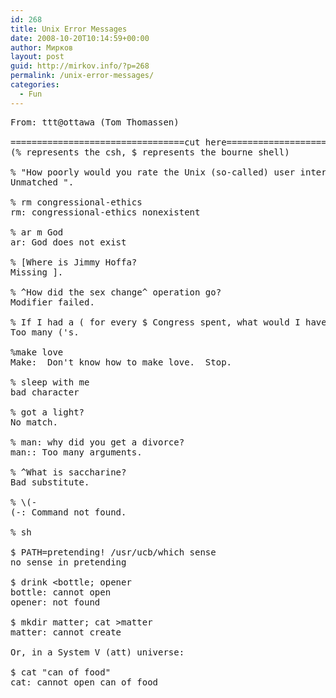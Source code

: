 ```yaml
---
id: 268
title: Unix Error Messages
date: 2008-10-20T10:14:59+00:00
author: Мирков
layout: post
guid: http://mirkov.info/?p=268
permalink: /unix-error-messages/
categories:
  - Fun
---
```

<pre>From: ttt@ottawa (Tom Thomassen)

=================================cut here=================================== 
(% represents the csh, $ represents the bourne shell)

% "How poorly would you rate the Unix (so-called) user interface?
Unmatched ".

% rm congressional-ethics
rm: congressional-ethics nonexistent

% ar m God
ar: God does not exist

% [Where is Jimmy Hoffa?
Missing ].

% ^How did the sex change^ operation go?
Modifier failed.

% If I had a ( for every $ Congress spent, what would I have?
Too many ('s.

%make love
Make:  Don't know how to make love.  Stop.

% sleep with me
bad character

% got a light?
No match.

% man: why did you get a divorce?
man:: Too many arguments.

% ^What is saccharine?
Bad substitute.

% \(-
(-: Command not found.

% sh

$ PATH=pretending! /usr/ucb/which sense
no sense in pretending

$ drink &lt;bottle; opener
bottle: cannot open
opener: not found

$ mkdir matter; cat &gt;matter
matter: cannot create

Or, in a System V (att) universe:

$ cat "can of food"
cat: cannot open can of food</pre>